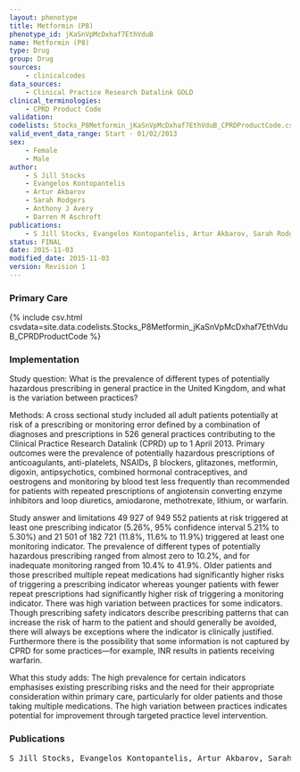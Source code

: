 ```yaml
---
layout: phenotype
title: Metformin (P8)
phenotype_id: jKaSnVpMcDxhaf7EthVduB
name: Metformin (P8)
type: Drug
group: Drug
sources: 
    - clinicalcodes
data_sources:
    - Clinical Practice Research Datalink GOLD
clinical_terminologies:
    - CPRD Product Code
validation:
codelists: Stocks_P8Metformin_jKaSnVpMcDxhaf7EthVduB_CPRDProductCode.csv
valid_event_data_range: Start - 01/02/2013
sex:
    - Female
    - Male
author:
    - S Jill Stocks
    - Evangelos Kontopantelis
    - Artur Akbarov
    - Sarah Rodgers
    - Anthony J Avery
    - Darren M Aschroft       
publications:
    - S Jill Stocks, Evangelos Kontopantelis, Artur Akbarov, Sarah Rodgers, Anthony J Avery, Darren M Ashcroft, Examining variations in prescribing safety in UK general practice cross sectional study using the Clinical Practice Research Datalink. BMJ, 351(h5501),  2015.
status: FINAL
date: 2015-11-03
modified_date: 2015-11-03
version: Revision 1
---
```


### Primary Care

{% include csv.html csvdata=site.data.codelists.Stocks_P8Metformin_jKaSnVpMcDxhaf7EthVduB_CPRDProductCode %}

### Implementation

Study question:
What is the prevalence of different types of potentially
hazardous prescribing in general practice in the
United Kingdom, and what is the variation between
practices?

Methods:
A cross sectional study included all adult patients
potentially at risk of a prescribing or monitoring error
defined by a combination of diagnoses and
prescriptions in 526 general practices contributing to
the Clinical Practice Research Datalink (CPRD) up to 1
April 2013. Primary outcomes were the prevalence of
potentially hazardous prescriptions of anticoagulants,
anti-platelets, NSAIDs, β blockers, glitazones,
metformin, digoxin, antipsychotics, combined
hormonal contraceptives, and oestrogens and
monitoring by blood test less frequently than
recommended for patients with repeated prescriptions
of angiotensin converting enzyme inhibitors and loop
diuretics, amiodarone, methotrexate, lithium, or
warfarin.

Study answer and limitations
49 927 of 949 552 patients at risk triggered at least one
prescribing indicator (5.26%, 95% confidence interval
5.21% to 5.30%) and 21 501 of 182 721 (11.8%, 11.6% to
11.9%) triggered at least one monitoring indicator. The
prevalence of different types of potentially hazardous
prescribing ranged from almost zero to 10.2%, and for
inadequate monitoring ranged from 10.4% to 41.9%.
Older patients and those prescribed multiple repeat
medications had significantly higher risks of triggering a prescribing indicator whereas younger patients with
fewer repeat prescriptions had significantly higher risk
of triggering a monitoring indicator. There was high
variation between practices for some indicators.
Though prescribing safety indicators describe
prescribing patterns that can increase the risk of harm
to the patient and should generally be avoided, there
will always be exceptions where the indicator is
clinically justified. Furthermore there is the possibility
that some information is not captured by CPRD for
some practices—for example, INR results in patients
receiving warfarin.

What this study adds:
The high prevalence for certain indicators emphasises
existing prescribing risks and the need for their
appropriate consideration within primary care,
particularly for older patients and those taking
multiple medications. The high variation between
practices indicates potential for improvement through
targeted practice level intervention.

### Publications

<pre>
S Jill Stocks, Evangelos Kontopantelis, Artur Akbarov, Sarah Rodgers, Anthony J Avery, Darren M Ashcroft, Examining variations in prescribing safety in UK general practice cross sectional study using the Clinical Practice Research Datalink. BMJ, 351(h5501),  2015.
</pre>
